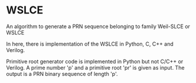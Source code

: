 # WSLCE
An algorithm to generate a PRN sequence belonging to family Weil-SLCE or WSLCE

In here, there is implementation of the WSLCE in Python, C, C++ and Verilog.

Primitive root generator code is implemented in Python but not C/C++ or Verilog. A prime number 'p' and a primitive root 'pr' is given as input. The output is a PRN binary sequence of length 'p'. 



